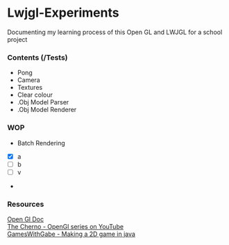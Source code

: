 # Lwjgl-Experiments

Documenting my learning process of this Open GL and LWJGL for a school project

### Contents (/Tests)
- Pong
- Camera
- Textures
- Clear colour
- .Obj Model Parser
- .Obj Model Renderer

### WOP
- Batch Rendering
- [x] a
- [ ] b
- [ ] v
- 

### Resources
[Open Gl Doc](https://`docs.gl) <br>
[The Cherno - OpenGl series on YouTube](https://www.youtube.com/watch?v=W3gAzLwfIP0&list=PLlrATfBNZ98foTJPJ_Ev03o2oq3-GGOS2) <br>
[GamesWithGabe - Making a 2D game in java](https://www.youtube.com/watch?v=VyKE7vz65rY&list=PLtrSb4XxIVbp8AKuEAlwNXDxr99e3woGE)

